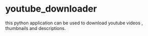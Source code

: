 # youtube_downloader
this python application can be used to download youtube videos , thumbnails and descriptions.
